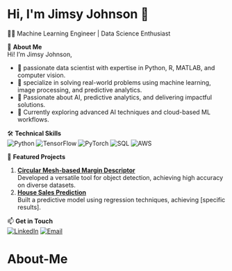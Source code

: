# Hi, I'm Jimsy Johnson 👋
👩‍💻 Machine Learning Engineer | Data Science Enthusiast  

🚀 **About Me**  
      Hi! I’m Jimsy Johnson, 
- 🌱 passionate data scientist with expertise in Python, R, MATLAB, and computer vision.
- 🌱 specialize in solving real-world problems using machine learning, image processing, and predictive analytics.
- 🌱 Passionate about AI, predictive analytics, and delivering impactful solutions.  
- 🌱 Currently exploring advanced AI techniques and cloud-based ML workflows.  

🛠 **Technical Skills**  
![Python](https://img.shields.io/badge/-Python-3776AB?logo=python&logoColor=white)
![TensorFlow](https://img.shields.io/badge/-TensorFlow-FF6F00?logo=tensorflow&logoColor=white)
![PyTorch](https://img.shields.io/badge/-PyTorch-EE4C2C?logo=pytorch&logoColor=white)
![SQL](https://img.shields.io/badge/-SQL-4479A1?logo=mysql&logoColor=white)
![AWS](https://img.shields.io/badge/-AWS-232F3E?logo=amazon-aws&logoColor=white)

💼 **Featured Projects**  
1. [**Circular Mesh-based Margin Descriptor**](https://github.com/jimsyjohnson/project-link)  
   Developed a versatile tool for object detection, achieving high accuracy on diverse datasets.
2. [**House Sales Prediction**](https://github.com/jimsyjohnson/project-link)  
   Built a predictive model using regression techniques, achieving [specific results].  

📫 **Get in Touch**  
[![LinkedIn](https://img.shields.io/badge/-LinkedIn-0A66C2?logo=linkedin&logoColor=white)](https://www.linkedin.com/in/jimsy-johnson-31b1061a5/)
[![Email](https://img.shields.io/badge/-Email-D14836?logo=gmail&logoColor=white)](mailto:jimsy.johnson@gmail.com)
# About-Me
